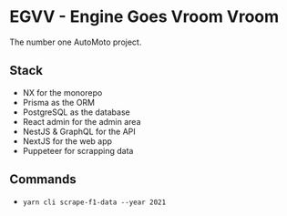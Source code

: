 # EGVV - Engine Goes Vroom Vroom

The number one AutoMoto project.

## Stack

- NX for the monorepo
- Prisma as the ORM
- PostgreSQL as the database
- React admin for the admin area
- NestJS & GraphQL for the API
- NextJS for the web app
- Puppeteer for scrapping data

## Commands

- `yarn cli scrape-f1-data --year 2021`
